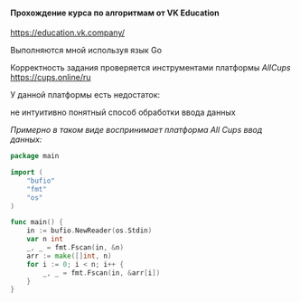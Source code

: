 #### Прохождение курса по алгоритмам от VK Education
https://education.vk.company/

Выполняются мной используя язык Go

Корректность задания проверяется инструментами платформы _AllCups_
https://cups.online/ru

У данной платформы есть недостаток: 

не интуитивно понятный способ обработки ввода данных

_Примерно в таком виде воспринимает платформа All Cups ввод данных:_

```go
package main

import (
	"bufio"
	"fmt"
	"os"
)

func main() {
	in := bufio.NewReader(os.Stdin)
	var n int
	_, _ = fmt.Fscan(in, &n)
	arr := make([]int, n)
	for i := 0; i < n; i++ {
		_, _ = fmt.Fscan(in, &arr[i])
	}
}
```

